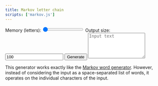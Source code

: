 ```yaml
---
title: Markov letter chain
scripts: ['markov.js']
---
```

<input type="hidden" id="type" value="letters" />
<label for="memory">Memory (letters):</label>
<input id="memory" type="range" steps="1" min="1" max="7" value="1" />
<label for="size">Output size:</label>
<input id="size" type="text" value="100" />
<button id="start" type="button">Generate</button>
<textarea id="input" rows="5" placeholder="Input text"></textarea>
<div id="output" class="box" hidden></div>

This generator works exactly like the [Markov word generator](words). However,
instead of considering the input as a space-separated list of words, it operates
on the individual characters of the input.
